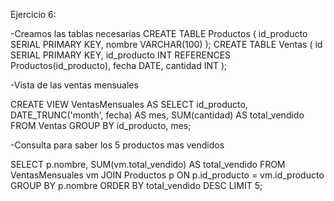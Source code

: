 Ejercicio 6:

-Creamos las tablas necesarias
  CREATE TABLE Productos (
    id_producto SERIAL PRIMARY KEY,
    nombre VARCHAR(100)
  );
  CREATE TABLE Ventas (
    id SERIAL PRIMARY KEY,
    id_producto INT REFERENCES Productos(id_producto),
    fecha DATE,
    cantidad INT
  );

-Vista de las ventas mensuales

  CREATE VIEW VentasMensuales AS
  SELECT 
    id_producto,
    DATE_TRUNC('month', fecha) AS mes,
    SUM(cantidad) AS total_vendido
  FROM Ventas
  GROUP BY id_producto, mes;

-Consulta para saber los 5 productos mas vendidos

  SELECT 
  p.nombre, 
  SUM(vm.total_vendido) AS total_vendido
  FROM VentasMensuales vm
  JOIN Productos p ON p.id_producto = vm.id_producto
  GROUP BY p.nombre
  ORDER BY total_vendido DESC
  LIMIT 5;